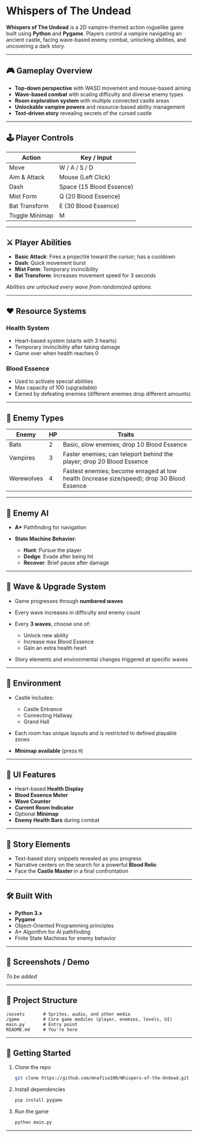 
# Whispers of The Undead

**Whispers of The Undead** is a 2D vampire-themed action roguelike game built using **Python** and **Pygame**. Players control a vampire navigating an ancient castle, facing wave-based enemy combat, unlocking abilities, and uncovering a dark story.

---

## 🎮 Gameplay Overview

* **Top-down perspective** with WASD movement and mouse-based aiming
* **Wave-based combat** with scaling difficulty and diverse enemy types
* **Room exploration system** with multiple connected castle areas
* **Unlockable vampire powers** and resource-based ability management
* **Text-driven story** revealing secrets of the cursed castle

---

## 🕹️ Player Controls

| Action         | Key / Input              |
| -------------- | ------------------------ |
| Move           | W / A / S / D            |
| Aim & Attack   | Mouse (Left Click)       |
| Dash           | Space (15 Blood Essence) |
| Mist Form      | Q (20 Blood Essence)     |
| Bat Transform  | E (30 Blood Essence)     |
| Toggle Minimap | M                        |

---

## ⚔️ Player Abilities

* **Basic Attack**: Fires a projectile toward the cursor; has a cooldown
* **Dash**: Quick movement burst
* **Mist Form**: Temporary invincibility
* **Bat Transform**: Increases movement speed for 3 seconds

*Abilities are unlocked every wave from randomized options.*

---

## ❤️ Resource Systems

### Health System

* Heart-based system (starts with 3 hearts)
* Temporary invincibility after taking damage
* Game over when health reaches 0

### Blood Essence

* Used to activate special abilities
* Max capacity of 100 (upgradable)
* Earned by defeating enemies (different enemies drop different amounts)

---

## 👹 Enemy Types

| Enemy      | HP | Traits                                                                                     |
| ---------- | -- | ------------------------------------------------------------------------------------------ |
| Bats       | 2  | Basic, slow enemies; drop 10 Blood Essence                                                 |
| Vampires   | 3  | Faster enemies; can teleport behind the player; drop 20 Blood Essence                      |
| Werewolves | 4  | Fastest enemies; become enraged at low health (increase size/speed); drop 30 Blood Essence |

---

## 🧠 Enemy AI

* **A\*** Pathfinding for navigation
* **State Machine Behavior**:

  * **Hunt**: Pursue the player
  * **Dodge**: Evade after being hit
  * **Recover**: Brief pause after damage

---

## 🌊 Wave & Upgrade System

* Game progresses through **numbered waves**
* Every wave increases in difficulty and enemy count
* Every **3 waves**, choose one of:

  * Unlock new ability
  * Increase max Blood Essence
  * Gain an extra health heart
* Story elements and environmental changes triggered at specific waves

---

## 🏰 Environment

* Castle includes:

  * Castle Entrance
  * Connecting Hallway
  * Grand Hall
* Each room has unique layouts and is restricted to defined playable zones
* **Minimap available** (press `M`)

---

## 🧾 UI Features

* Heart-based **Health Display**
* **Blood Essence Meter**
* **Wave Counter**
* **Current Room Indicator**
* Optional **Minimap**
* **Enemy Health Bars** during combat

---

## 📖 Story Elements

* Text-based story snippets revealed as you progress
* Narrative centers on the search for a powerful **Blood Relic**
* Face the **Castle Master** in a final confrontation

---

## 🛠️ Built With

* **Python 3.x**
* **Pygame**
* Object-Oriented Programming principles
* A\* Algorithm for AI pathfinding
* Finite State Machines for enemy behavior

---

## 📸 Screenshots / Demo

*To be added*

---

## 📂 Project Structure

```
/assets       # Sprites, audio, and other media
/game         # Core game modules (player, enemies, levels, UI)
main.py       # Entry point
README.md     # You're here
```

---

## 🚀 Getting Started

1. Clone the repo

   ```bash
   git clone https://github.com/mnafisa100/Whispers-of-the-Undead.git
   ```

2. Install dependencies

   ```bash
   pip install pygame
   ```

3. Run the game

   ```bash
   python main.py
   ```

---

